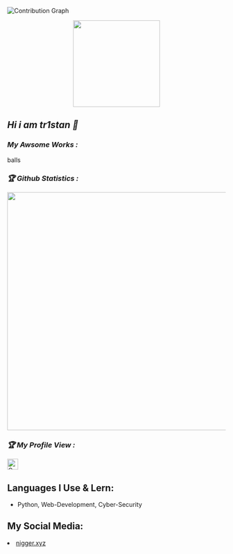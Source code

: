 
![Contribution Graph](https://activity-graph.herokuapp.com/graph?username=tr1stanpy&theme=dracula&bg_color=00000000&color=878787&line=4c8ed9&point=00000000&area=true&hide_border=tru)

<p align="center">
<!-- !tr1stanpy Stats](https://github-profile-summary-cards.vercel.app/api/cards/repos-per-language?username=tr1stanpy&theme=solarized_dark) -->
<img height="200" src="https://github-profile-summary-cards.vercel.app/api/cards/repos-per-language?username=tr1stanpy&theme=solarized_dark"/>
</p>

<h2><b><i>Hi i am tr1stan 👋</i></b></h2>

<h3><b><i> My Awsome Works :</i></b></h3>
<a> balls <a/>


<h3><b><i>🏆 Github Statistics :</i></b></h3>
<a href="https://github.com/tr1stanpy"><img width=550 src="https://github-profile-trophy.vercel.app/?username=tr1stanpy&theme=dracula&no-frame=true&title=Followers,Stars,Commit,Repository,Issues"/></a>

<h3><b><i>🏆 My Profile View :</i></b></h3>
<a href="https://github.com/tr1stanpy"><img height="25" title="Counter" src="https://komarev.com/ghpvc/?username=tr1stanpy&color=blueviolet&style=flat-square"></a>

## Languages I Use & Lern:
- Python, Web-Development, Cyber-Security


## My Social Media:
<li> <a href="https://tr1stan.xyz">nigger.xyz</a>
 
